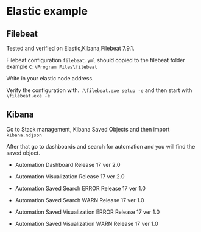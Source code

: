 # Elastic example

## Filebeat

Tested and verified on Elastic,Kibana,Filebeat 7.9.1.

Filebeat configuration `filebeat.yml` should copied to the filebeat folder example `C:\Program Files\filebeat`

Write in your elastic node address.

Verify the configuration with. `.\filebeat.exe setup -e` and then start with `\filebeat.exe -e`

## Kibana

Go to Stack management, Kibana Saved Objects and then import `kibana.ndjson`

After that go to dashboards and search for automation and you will find the saved object.

 - Automation Dashboard Release 17 ver 2.0

 - Automation Visualization Release 17 ver 2.0

 - Automation Saved Search ERROR Release 17 ver 1.0

 - Automation Saved Search WARN Release 17 ver 1.0

 - Automation Saved Visualization ERROR Release 17 ver 1.0

 - Automation Saved Visualization WARN Release 17 ver 1.0